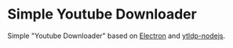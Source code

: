 # Simple Youtube Downloader

Simple "Youtube Downloader" based on [Electron](https://www.electronjs.org/) and [ytldp-nodejs](https://github.com/iqbal-rashed/ytdlp-nodejs).
